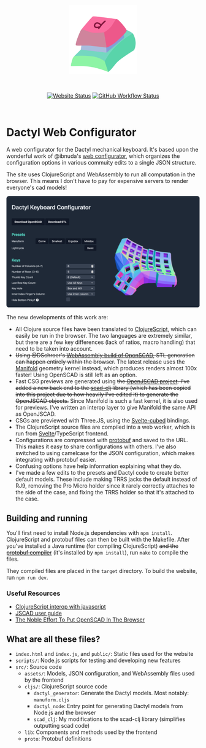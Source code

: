 <p align="center">
  <a href="https://ryanis.cool/dactyl" target="_blank" rel="noopener noreferrer">
    <img width="180" src="public/favicon.svg" alt="Dactyl Configurator logo">
  </a>
</p>
<br/>
<p align="center">
    <a href="https://ryanis.cool/dactyl"><img src="https://img.shields.io/website?url=https%3A%2F%2Fryanis.cool%2Fdactyl" alt="Website Status"></a>
    <a href=""><img src="https://img.shields.io/github/actions/workflow/status/rianadon/dactyl-configurator/test.yaml" alt="GitHub Workflow Status"></a>
</p>
<br/>

# Dactyl Web Configurator

A web configurator for the Dactyl mechanical keyboard.
It's based upon the wonderful work of @ibnuda's [web configurator](https://github.com/ibnuda/dactyl-keyboard), which organizes the configuration options in various commuity edits to a single JSON structure.

The site uses ClojureScript and WebAssembly to run all computation in the browser. This means I don't have to pay for expensive servers to render everyone's cad models!

![Screenshot of website](public/dactyl-configurator.png)

The new developments of this work are:
- All Clojure source files have been translated to [ClojureScript](https://clojurescript.org), which can easily be run in the browser. The two languages are extremely similar, but there are a few key differences (lack of ratios, macro handling) that need to be taken into account.
- ~~Using @DSchroer's [WebAssembly build of OpenSCAD](https://github.com/DSchroer/openscad-wasm), STL generation can happen entirely within the browser.~~ The latest release uses the [Manifold](github.com/elalish/manifold) geometry kernel instead, which produces renders almost 100x faster! Using OpenSCAD is still left as an option.
- Fast CSG previews are generated using ~~the [OpenJSCAD project](https://github.com/jscad/OpenJSCAD.org). I've added a new back end to the [scad-clj](https://github.com/farrellm/scad-clj) library (which has been copied into this project due to how heavily I've edited it) to generate the OpenJSCAD objects.~~ Since Manifold is such a fast kernel, it is also used for previews. I've written an interop layer to give Manifold the same API as OpenJSCAD.
- CSGs are previewed with Three.JS, using the [Svelte-cubed](https://svelte-cubed.vercel.app) bindings.
- The ClojureScript source files are compiled into a web worker, which is run from [Svelte](https://svelte.dev)/TypeScript frontend.
- Configurations are compressed with [protobuf](https://protobuf.dev) and saved to the URL. This makes it easy to share configurations with others. I've also switched to using camelcase for the JSON configuration, which makes integrating with protobuf easier.
- Confusing options have help information explaining what they do.
- I've made a few edits to the presets and Dactyl code to create better default models. These include making TRRS jacks the default instead of RJ9, removing the Pro Micro holder since it rarely correctly attaches to the side of the case, and fixing the TRRS holder so that it's attached to the case.

## Building and running

You'll first need to install Node.js dependencies with `npm install`.
ClojureScript and protobuf files can then be built with the Makefile. After you've installed a Java runtime (for compiling ClojureScript) ~~and the [protobuf compiler](https://grpc.io/docs/protoc-installation/)~~ (it's installed by `npm install`), run `make` to compile the files.

They compiled files are placed in the `target` directory. To build the website, run `npm run dev`.

### Useful Resources
- [ClojureScript interop with javascript](https://lwhorton.github.io/2018/10/20/clojurescript-interop-with-javascript.html)
- [JSCAD user guide](https://openjscad.xyz/dokuwiki/doku.php)
- [The Noble Effort To Put OpenSCAD In The Browser](https://hackaday.com/2022/03/14/the-noble-effort-to-put-openscad-in-the-browser/)

## What are all these files?
- `index.html` and `index.js`, and `public/`: Static files used for the website
- `scripts/`: Node.js scripts for testing and developing new features
- `src/`: Source code
  - `assets/`: Models, JSON configuration, and WebAssembly files used by the frontend
  - `cljs/`: ClojureScript source code
    - `dactyl_generator`: Generate the Dactyl models. Most notably: `manuform.cljs`
    - `dactyl_node`: Entry point for generating Dactyl models from Node.js and the browser
    - `scad_clj`: My modifications to the scad-clj library (simplifies outputting scad code)
  - `lib`: Components and methods used by the frontend
  - `proto`: Protobuf definitions
